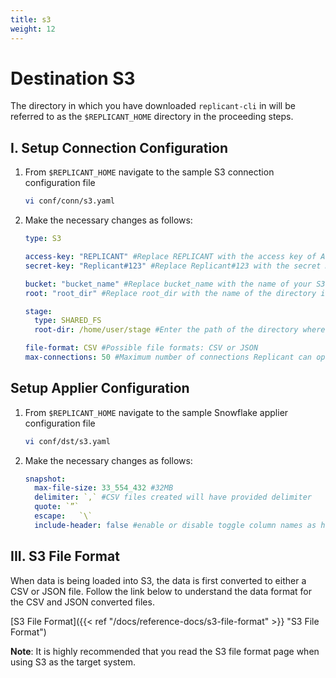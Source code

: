 ```yaml
---
title: s3
weight: 12
---
```


# Destination S3

The directory in which you have downloaded `replicant-cli` in will be referred to as the `$REPLICANT_HOME` directory in the proceeding steps.

## I. Setup Connection Configuration

1. From `$REPLICANT_HOME` navigate to the sample S3 connection configuration file
    ```BASH
    vi conf/conn/s3.yaml
    ```

2. Make the necessary changes as follows:
    ```YAML
    type: S3

    access-key: "REPLICANT" #Replace REPLICANT with the access key of AWS user created from IAM management
    secret-key: "Replicant#123" #Replace Replicant#123 with the secret Key of the AWS User (note: make sure the specified user has  AmazonS3FullAccess)

    bucket: "bucket_name" #Replace bucket_name with the name of your S3 bucket
    root: "root_dir" #Replace root_dir with the name of the directory inside the s3 bucket where the CSV files will be stored

    stage:
      type: SHARED_FS
      root-dir: /home/user/stage #Enter the path of the directory where CSV files will be staged before uploading to S3

    file-format: CSV #Possible file formats: CSV or JSON
    max-connections: 50 #Maximum number of connections Replicant can open in the target s3
    ```

## Setup Applier Configuration

1. From `$REPLICANT_HOME` navigate to the sample Snowflake applier configuration file
    ```BASH
    vi conf/dst/s3.yaml        
    ```

2. Make the necessary changes as follows:
    ```YAML
    snapshot:
      max-file-size: 33_554_432 #32MB
      delimiter: `,` #CSV files created will have provided delimiter
      quote: `”`
      escape:   `\`
      include-header: false #enable or disable toggle column names as header in CSV file
    ```

## III. S3 File Format

When data is being loaded into S3, the data is first converted to either a CSV or JSON file. Follow the link below to understand the data format for the CSV and JSON converted files.

[S3 File Format]({{< ref "/docs/reference-docs/s3-file-format" >}} "S3 File Format")


**Note**: It is highly recommended that you read the S3 file format page when using S3 as the target system.

